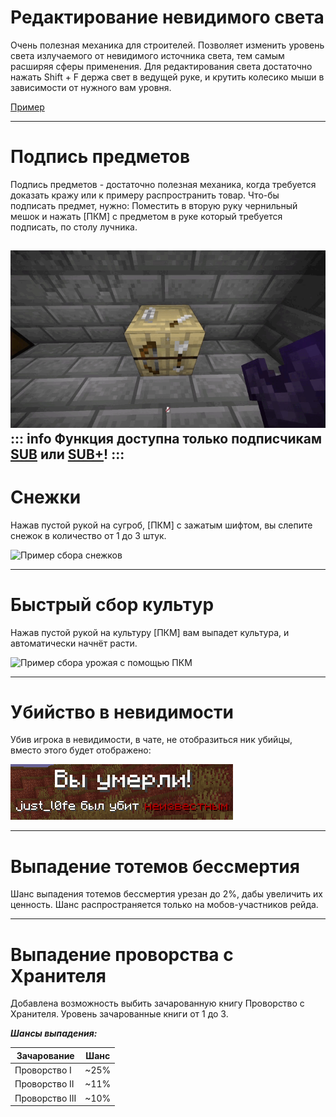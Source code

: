 # Редактирование невидимого света

Очень полезная механика для строителей. Позволяет изменить уровень света излучаемого от невидимого источника света, тем самым расширяя сферы применения.  Для редактирования света достаточно нажать Shift + F держа свет в ведущей руке, и крутить колесико мыши в зависимости от нужного вам уровня.

[Пример](https://youtu.be/MT6xE1CZoEU?si=Tlyct8MSt2Y2RSwK)

---

# Подпись предметов

Подпись предметов - достаточно полезная механика, когда требуется доказать кражу или к примеру распространить товар. Что-бы подписать предмет, нужно: Поместить в вторую руку чернильный мешок и нажать \[ПКМ] с предметом в руке который требуется подписать, по столу лучника.

![Пример подписывания предметов](assets/item_sign.gif)
::: info
Функция доступна только подписчикам [SUB][sub] или [SUB+][sub]!
:::
---

# Снежки

Нажав пустой рукой на сугроб, [ПКМ] с зажатым шифтом, вы слепите снежок в количество от 1 до 3 штук.

![Пример сбора снежков](assets/snowballs.gif)

---

# Быстрый сбор культур

Нажав пустой рукой на культуру [ПКМ] вам выпадет культура, и автоматически начнёт расти.

![Пример сбора урожая с помощью ПКМ](assets/crop_pickup.gif)

---

# Убийство в невидимости

Убив игрока в невидимости, в чате, не отобразиться ник убийцы, вместо этого будет отображено:

![just_l0fe был убит невидимкой](assets/killed_by_invisible.png)

---

# Выпадение тотемов бессмертия
Шанс выпадения тотемов бессмертия урезан до 2%, дабы увеличить их ценность. Шанс распространяется только на мобов-участников рейда.

---

# Выпадение проворства с Хранителя

Добавлена возможность выбить зачарованную книгу Проворство с Хранителя. Уровень зачарованные книги от 1 до 3.

***Шансы выпадения:***

| Зачарование | Шанс|
|---------|----------|
| Проворство I | ~25%|
| Проворство II | ~11%|
| Проворство III | ~10%|

[sub]: ../main/subscriptions.md
